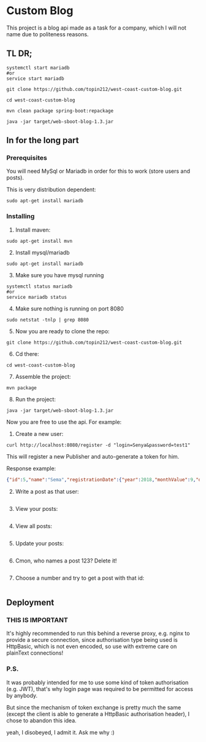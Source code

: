 # Custom Blog

This project is a blog api made as a task for a company, which I will not name due to politeness reasons.

## TL DR;

```
systemctl start mariadb
#or
service start mariadb

git clone https://github.com/topin212/west-coast-custom-blog.git

cd west-coast-custom-blog

mvn clean package spring-boot:repackage

java -jar target/web-sboot-blog-1.3.jar
```

## In for the long part

### Prerequisites

You will need MySql or Mariadb in order for this to work (store users and posts).

This is very distribution dependent:
```
sudo apt-get install mariadb
```

### Installing

1. Install maven:
```
sudo apt-get install mvn
```

2. Install mysql/mariadb
```
sudo apt-get install mariadb
```

3. Make sure you have mysql running
```
systemctl status mariadb
#or
service mariadb status
```

4. Make sure nothing is running on port 8080
```
sudo netstat -tnlp | grep 8080
```

5. Now you are ready to clone the repo:
```
git clone https://github.com/topin212/west-coast-custom-blog.git
```

6. Cd there:
```
cd west-coast-custom-blog
```

7. Assemble the project:
```
mvn package
```

8. Run the project:
```
java -jar target/web-sboot-blog-1.3.jar
```

Now you are free to use the api.
For example:

1. Create a new user:
```
curl http://localhost:8080/register -d "login=Senya&password=test1"
```

This will register a new Publisher and auto-generate a token for him.

Response example:
```json
{"id":5,"name":"Sema","registrationDate":{"year":2018,"monthValue":9,"dayOfMonth":16,"hour":18,"minute":3,"second":2,"nano":592779000,"month":"SEPTEMBER","dayOfYear":259,"dayOfWeek":"SUNDAY","chronology":{"calendarType":"iso8601","id":"ISO"}},"roleId":1,"token":"Sema#ddb72edf-221d-4c7b-93b3-d547a95987fe"}
```

2. Write a post as that user:
```

```

3. View your posts:
```

```

4. View all posts:
```

```

5. Update your posts:
```

```

6. Cmon, who names a post 123? Delete it!
```

```

7. Choose a number and try to get a post with that id:
```

```

## Deployment

### THIS IS IMPORTANT

It's highly recommended to run this behind a reverse proxy, e.g. nginx to provide a secure connection, since authorisation type being used is HttpBasic, which is not even encoded, so use with extreme care on plainText connections!

### P.S.

It was probably intended for me to use some kind of token authorisation (e.g. JWT), that's why login page was required to be permitted for access by anybody.

But since the mechanism of token exchange is pretty much the same (except the client is able to generate a HttpBasic authorisation header), I chose to abandon this idea.

yeah, I disobeyed, I admit it. Ask me why :)